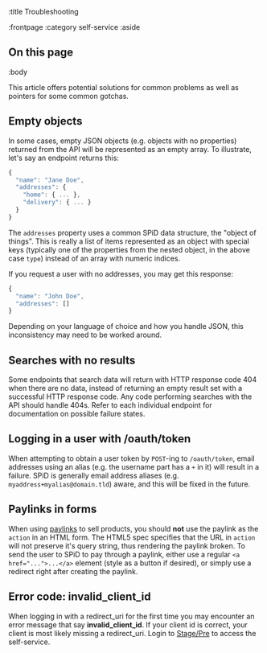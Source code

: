 :title Troubleshooting

:frontpage
:category self-service
:aside

## On this page

<spid-toc></spid-toc>

:body

This article offers potential solutions for common problems as well as pointers
for some common gotchas.

## Empty objects

In some cases, empty JSON objects (e.g. objects with no properties) returned
from the API will be represented as an empty array. To illustrate, let's say an
endpoint returns this:

```js
{
  "name": "Jane Doe",
  "addresses": {
    "home": { ... },
    "delivery": { ... }
  }
}
```

The `addresses` property uses a common SPiD data structure, the "object of
things". This is really a list of items represented as an object with special
keys (typically one of the properties from the nested object, in the above case
`type`) instead of an array with numeric indices.

If you request a user with no addresses, you may get this response:

```js
{
  "name": "John Doe",
  "addresses": []
}
```

Depending on your language of choice and how you handle JSON, this inconsistency
may need to be worked around.

## Searches with no results

Some endpoints that search data will return with HTTP response code 404 when
there are no data, instead of returning an empty result set with a successful
HTTP response code. Any code performing searches with the API should handle
404s. Refer to each individual endpoint for documentation on possible failure
states.

## Logging in a user with /oauth/token

When attempting to obtain a user token by `POST`-ing to `/oauth/token`, email
addresses using an alias (e.g. the username part has a `+` in it) will result in
a failure. SPiD is generally email address aliases (e.g.
`myaddress+myalias@domain.tld`) aware, and this will be fixed in the future.

## Paylinks in forms

When using [paylinks](/paylink-api/) to sell products, you should **not** use
the paylink as the `action` in an HTML form. The HTML5 spec specifies that the
URL in `action` will not preserve it's query string, thus rendering the paylink
broken. To send the user to SPiD to pay through a paylink, either use a regular
`<a href="...">...</a>` element (style as a button if desired), or simply use a
redirect right after creating the paylink.


## Error code: invalid_client_id

When logging in with a redirect_uri for the first time you may encounter an error message that say **invalid_client_id**.  If your client id is correct, your client is most likely missing a redirect_uri. Login to [Stage/Pre](https://identity-pre.schibsted.com) to access the self-service.


